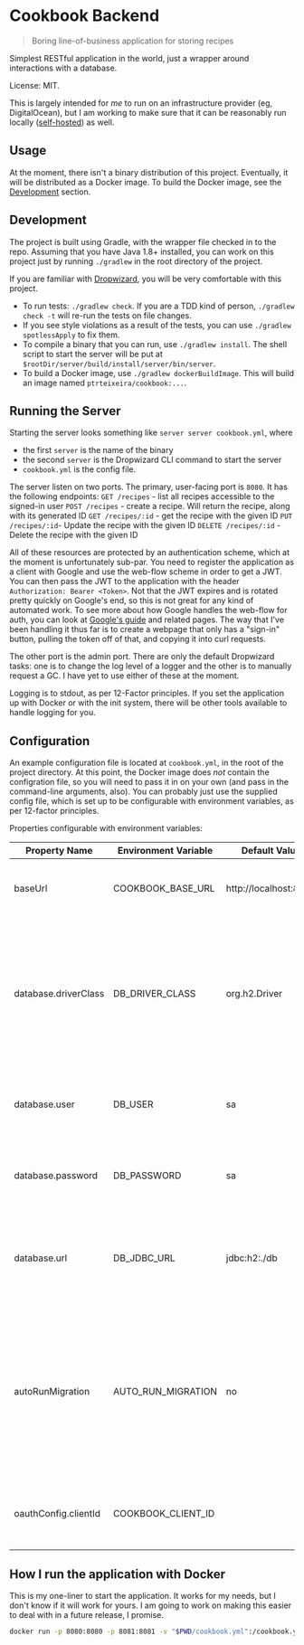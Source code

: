 Cookbook Backend
================

> Boring line-of-business application for storing recipes

Simplest RESTful application in the world, just a 
wrapper around interactions with a database.

License: MIT.

This is largely intended for _me_ to run on an infrastructure provider 
(eg, DigitalOcean), but I am working to make sure that it can be reasonably 
run locally ([self-hosted](https://github.com/Kickball/awesome-selfhosted)) as well.

Usage
-----
At the moment, there isn't a binary distribution of this project. Eventually, it 
will be distributed as a Docker image. To build the Docker image, see the 
[Development](#Development) section. 


Development
-----------
The project is built using Gradle, with the wrapper file checked in to the repo. 
Assuming that you have Java 1.8+ installed, you can work on this project just by 
running `./gradlew` in the root directory of the project.

If you are familiar with [Dropwizard](https://dropwizard.io), you will be very 
comfortable with this project. 

* To run tests: `./gradlew check`. If you are a TDD kind of person, 
  `./gradlew check -t` will re-run the tests on file changes.
* If you see style violations as a result of the tests, you can use 
  `./gradlew spotlessApply` to fix them.
* To compile a binary that you can run, use `./gradlew install`. The shell script 
  to start the server will be put at `$rootDir/server/build/install/server/bin/server`.
* To build a Docker image, use `./gradlew dockerBuildImage`. This will build an image 
  named `ptrteixeira/cookbook:...`.
  
  
Running the Server
------------------
Starting the server looks something like `server server cookbook.yml`, where 
* the first `server` is the name of the binary
* the second `server` is the Dropwizard CLI command to start the server
* `cookbook.yml` is the config file.

The server listen on two ports. The primary, user-facing port is `8080`. It has 
the following endpoints:
`GET /recipes` - list all recipes accessible to the signed-in user
`POST /recipes` - create a recipe. Will return the recipe, along with its generated ID
`GET /recipes/:id` - get the recipe with the given ID
`PUT /recipes/:id`- Update the recipe with the given ID
`DELETE /recipes/:id` - Delete the recipe with the given ID

All of these resources are protected by an authentication scheme, which at the moment 
is unfortunately sub-par. You need to register the application as a client with Google and 
use the web-flow scheme in order to get a JWT. You can then pass the JWT to the application
with the header `Authorization: Bearer <Token>`. Not that the JWT expires and is 
rotated pretty quickly on Google's end, so this is not great for any kind of automated 
work. To see more about how Google handles the web-flow for auth, you can look 
at [Google's guide](https://developers.google.com/identity/sign-in/web/devconsole-project) and 
related pages. The way that I've been handling it thus far is to create a webpage that
only has a "sign-in" button, pulling the token off of that, and copying it into 
curl requests.

The other port is the admin port. There are only the default Dropwizard tasks:
one is to change the log level of a logger and the other is to manually request a 
GC. I have yet to use either of these at the moment.

Logging is to stdout, as per 12-Factor principles. If you set the application up 
with Docker or with the init system, there will be other tools available to 
handle logging for you.

Configuration
-------------

An example configuration file is located at `cookbook.yml`, in the root of the 
project directory. At this point, the Docker image does _not_ contain the 
configration file, so you will need to pass it in on your own (and pass in 
the command-line arguments, also). You can probably just use the supplied 
config file, which is set up to be configurable with environment variables, 
as per 12-factor principles. 

Properties configurable with environment variables:


| Property Name | Environment Variable | Default Value | Description |
|---------------|----------------------|---------------|-------------|
| baseUrl       | COOKBOOK_BASE_URL    | http://localhost:8080 | URL at which server will be accessed. |
| database.driverClass | DB_DRIVER_CLASS | org.h2.Driver | JDBC Driver class. If you change this to something other than H2, you will need to put the jar on the classpath yourself. |
|database.user | DB_USER | sa | Username for database connection. Irrelvant for H2 |
|database.password | DB_PASSWORD | sa | Password for database connection. Irrelevant for H2 |
|database.url | DB_JDBC_URL | jdbc:h2:./db | URL for JDBC connection. Must include "jdbc" and database protocol |
|autoRunMigration| AUTO_RUN_MIGRATION | no | Whether to run the database migration when the application starts. This is mstly to handle starting the Docker image with no pre-initialized database |
|oauthConfig.clientId|COOKBOOK_CLIENT_ID| <none> | Client ID for working with Google APIs. See [Google's guide](https://developers.google.com/identity/sign-in/web/devconsole-project)|


How I run the application with Docker
--------------------------------------

This is my one-liner to start the application. It works for my needs, but I don't know 
if it will work for yours. I am going to work on making this easier to deal with in 
a future release, I promise.

```bash
docker run -p 8080:8080 -p 8081:8081 -v "$PWD/cookbook.yml":/cookbook.yml -e COOKBOOK_CLIENT_ID:<redacted> ptrteixeira/cookbook:0.2.2 server /cookbook.yml

```
```
